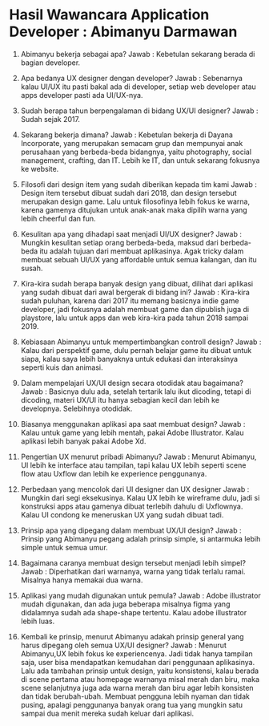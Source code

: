 # Hasil Wawancara Application Developer : Abimanyu Darmawan
1.	Abimanyu bekerja sebagai apa?
Jawab : Kebetulan sekarang berada di bagian developer.

2.	Apa bedanya UX designer dengan developer?
Jawab : Sebenarnya kalau UI/UX itu pasti bakal ada di developer, setiap web developer atau apps developer pasti ada UI/UX-nya.

3.	Sudah berapa tahun  berpengalaman di bidang UX/UI designer?
Jawab : Sudah sejak 2017.

4.	Sekarang bekerja dimana?
Jawab : Kebetulan bekerja di Dayana Incorporate, yang merupakan semacam grup dan mempunyai anak perusahaan yang berbeda-beda bidangnya, yaitu photography, social management, crafting, dan IT. Lebih ke IT, dan untuk sekarang fokusnya ke website.

5.	Filosofi dari design item yang sudah diberikan kepada tim kami
Jawab : Design item tersebut dibuat sudah dari 2018, dan design tersebut merupakan design game. Lalu untuk filosofinya lebih fokus ke warna, karena gamenya ditujukan untuk anak-anak maka dipilih warna yang lebih cheerful dan fun. 

6.	Kesulitan apa yang dihadapi saat menjadi UI/UX designer?
Jawab : Mungkin kesulitan setiap orang berbeda-beda, maksud dari berbeda-beda itu adalah tujuan dari membuat aplikasinya. Agak tricky dalam membuat sebuah UI/UX yang affordable untuk semua kalangan, dan itu susah.

7.	Kira-kira sudah berapa banyak design yang dibuat, dilihat dari aplikasi yang sudah dibuat dari awal bergerak di bidang ini? 
Jawab : Kira-kira sudah puluhan, karena dari 2017 itu memang basicnya indie game developer, jadi fokusnya adalah membuat game dan dipublish juga di playstore, lalu untuk apps dan web kira-kira pada tahun 2018 sampai 2019.

8.	Kebiasaan Abimanyu untuk mempertimbangkan controll design?
Jawab : Kalau dari perspektif game, dulu pernah belajar game itu dibuat untuk siapa, kalau saya lebih banyaknya untuk edukasi dan interaksinya seperti kuis dan animasi.

9.	Dalam mempelajari UX/UI design secara otodidak atau bagaimana?
Jawab : Basicnya dulu ada, setelah tertarik lalu ikut dicoding, tetapi di dicoding, materi UX/UI itu hanya sebagian kecil dan lebih ke developnya. Selebihnya otodidak.

10.	Biasanya menggunakan aplikasi apa saat membuat design?
Jawab : Kalau untuk game yang lebih mentah, pakai Adobe Illustrator. Kalau aplikasi lebih banyak pakai Adobe Xd.

11.	Pengertian UX menurut pribadi Abimanyu?
Jawab : Menurut Abimanyu, UI lebih ke interface atau tampilan, tapi kalau UX lebih seperti scene flow atau Uxflow dan lebih ke experience penggunanya.

12.	Perbedaan yang mencolok dari UI designer dan UX designer
Jawab : Mungkin dari segi eksekusinya. Kalau UX lebih ke wireframe dulu, jadi si konstruksi apps atau gamenya dibuat terlebih dahulu di Uxflownya. Kalau UI condong ke meneruskan UX yang sudah dibuat tadi.

13.	Prinsip apa yang dipegang dalam membuat UX/UI design?
Jawab : Prinsip yang Abimanyu pegang adalah prinsip simple, si antarmuka lebih simple untuk semua umur.

14.	Bagaimana caranya membuat design tersebut menjadi lebih simpel?
Jawab : Diperhatikan dari warnanya, warna yang tidak terlalu ramai. Misalnya hanya memakai dua warna.

15.	Aplikasi yang mudah digunakan untuk pemula?
Jawab : Adobe illustrator mudah digunakan, dan ada juga beberapa misalnya figma yang didalamnya sudah ada shape-shape tertentu. Kalau adobe illustrator lebih luas.

16.	Kembali ke prinsip, menurut Abimanyu adakah prinsip general yang harus dipegang oleh semua UX/UI designer?
Jawab : Menurut Abimanyu,UX lebih fokus ke experiencenya. Jadi tidak hanya tampilan saja, user bisa mendapatkan kemudahan dari penggunaan aplikasinya. Lalu ada tambahan prinsip untuk design, yaitu konsistensi, kalau berada di scene pertama atau homepage warnanya misal merah dan biru, maka scene selanjutnya juga ada warna merah dan biru agar lebih konsisten dan tidak berubah-ubah. Membuat pengguna lebih nyaman dan tidak pusing, apalagi penggunanya banyak orang tua yang mungkin satu sampai dua menit mereka sudah keluar dari aplikasi.


